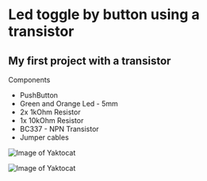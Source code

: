 # Led toggle by button using a transistor
## My first project with a transistor

Components
* PushButton
* Green and Orange Led - 5mm
* 2x 1kOhm Resistor
* 1x 10kOhm Resistor
* BC337 - NPN Transistor
* Jumper cables

![Image of Yaktocat](https://github.com/RujoiRazvan/toggle_LED_with_tranzistor/blob/b36b90f1e5d1ea35ec9a2a9ec987254931720c81/1.jpg)

![Image of Yaktocat](https://github.com/RujoiRazvan/toggle_LED_with_tranzistor/blob/9323e2f0e6d769248a6b0d7f0bfbf62ce6fa93e8/schemaElectrica.png)


